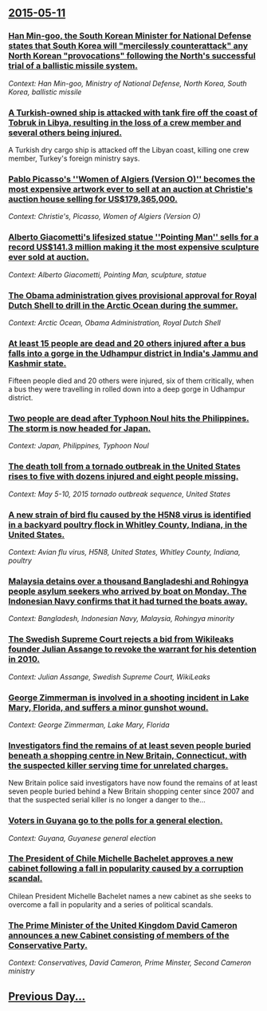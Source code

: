 ## [2015-05-11](/news/2015/05/11/index.md)

### [Han Min-goo, the South Korean Minister for National Defense states that South Korea will "mercilessly counterattack" any North Korean "provocations" following the North's successful trial of a ballistic missile system. ](/news/2015/05/11/han-min-goo-the-south-korean-minister-for-national-defense-states-that-south-korea-will-mercilessly-counterattack-any-north-korean-provo.md)
_Context: Han Min-goo, Ministry of National Defense, North Korea, South Korea, ballistic missile_

### [A Turkish-owned ship is attacked with tank fire off the coast of Tobruk in Libya, resulting in the loss of a crew member and several others being injured. ](/news/2015/05/11/a-turkish-owned-ship-is-attacked-with-tank-fire-off-the-coast-of-tobruk-in-libya-resulting-in-the-loss-of-a-crew-member-and-several-others.md)
A Turkish dry cargo ship is attacked off the Libyan coast, killing one crew member, Turkey&#039;s foreign ministry says.

### [Pablo Picasso's ''Women of Algiers (Version O)'' becomes the most expensive artwork ever to sell at an auction at Christie's auction house selling for US$179,365,000. ](/news/2015/05/11/pablo-picasso-s-women-of-algiers-version-o-becomes-the-most-expensive-artwork-ever-to-sell-at-an-auction-at-christie-s-auction-house-s.md)
_Context: Christie's, Picasso, Women of Algiers (Version O)_

### [Alberto Giacometti's lifesized statue ''Pointing Man'' sells for a record US$141.3 million making it the most expensive sculpture ever sold at auction. ](/news/2015/05/11/alberto-giacometti-s-lifesized-statue-pointing-man-sells-for-a-record-us-141-3-million-making-it-the-most-expensive-sculpture-ever-sold.md)
_Context: Alberto Giacometti, Pointing Man, sculpture, statue_

### [The Obama administration gives provisional approval for Royal Dutch Shell to drill in the Arctic Ocean during the summer. ](/news/2015/05/11/the-obama-administration-gives-provisional-approval-for-royal-dutch-shell-to-drill-in-the-arctic-ocean-during-the-summer.md)
_Context: Arctic Ocean, Obama Administration, Royal Dutch Shell_

### [At least 15 people are dead and 20 others injured after a bus falls into a gorge in the Udhampur district in India's Jammu and Kashmir state. ](/news/2015/05/11/at-least-15-people-are-dead-and-20-others-injured-after-a-bus-falls-into-a-gorge-in-the-udhampur-district-in-india-s-jammu-and-kashmir-state.md)
Fifteen people died and 20 others were injured, six of them critically, when a bus they were travelling in rolled down into a deep gorge in Udhampur district.

### [Two people are dead after Typhoon Noul hits the Philippines. The storm is now headed for Japan. ](/news/2015/05/11/two-people-are-dead-after-typhoon-noul-hits-the-philippines-the-storm-is-now-headed-for-japan.md)
_Context: Japan, Philippines, Typhoon Noul_

### [The death toll from a tornado outbreak in the United States rises to five with dozens injured and eight people missing. ](/news/2015/05/11/the-death-toll-from-a-tornado-outbreak-in-the-united-states-rises-to-five-with-dozens-injured-and-eight-people-missing.md)
_Context: May 5-10, 2015 tornado outbreak sequence, United States_

### [A new strain of bird flu caused by the H5N8 virus is identified in a backyard poultry flock in Whitley County, Indiana, in the United States. ](/news/2015/05/11/a-new-strain-of-bird-flu-caused-by-the-h5n8-virus-is-identified-in-a-backyard-poultry-flock-in-whitley-county-indiana-in-the-united-states.md)
_Context: Avian flu virus, H5N8, United States, Whitley County, Indiana, poultry_

### [Malaysia detains over a thousand Bangladeshi and Rohingya people asylum seekers who arrived by boat on Monday. The Indonesian Navy confirms that it had turned the boats away. ](/news/2015/05/11/malaysia-detains-over-a-thousand-bangladeshi-and-rohingya-people-asylum-seekers-who-arrived-by-boat-on-monday-the-indonesian-navy-confirms.md)
_Context: Bangladesh, Indonesian Navy, Malaysia, Rohingya minority_

### [The Swedish Supreme Court rejects a bid from Wikileaks founder Julian Assange to revoke the warrant for his detention in 2010. ](/news/2015/05/11/the-swedish-supreme-court-rejects-a-bid-from-wikileaks-founder-julian-assange-to-revoke-the-warrant-for-his-detention-in-2010.md)
_Context: Julian Assange, Swedish Supreme Court, WikiLeaks_

### [George Zimmerman is involved in a shooting incident in Lake Mary, Florida, and suffers a minor gunshot wound. ](/news/2015/05/11/george-zimmerman-is-involved-in-a-shooting-incident-in-lake-mary-florida-and-suffers-a-minor-gunshot-wound.md)
_Context: George Zimmerman, Lake Mary, Florida_

### [Investigators find the remains of at least seven people buried beneath a shopping centre in New Britain, Connecticut, with the suspected killer serving time for unrelated charges. ](/news/2015/05/11/investigators-find-the-remains-of-at-least-seven-people-buried-beneath-a-shopping-centre-in-new-britain-connecticut-with-the-suspected-kil.md)
New Britain police said investigators have now found the remains of at least seven people buried behind a New Britain shopping center since 2007 and that the suspected serial killer is no longer a danger to the...

### [Voters in Guyana go to the polls for a general election. ](/news/2015/05/11/voters-in-guyana-go-to-the-polls-for-a-general-election.md)
_Context: Guyana, Guyanese general election_

### [The President of Chile Michelle Bachelet approves a new cabinet following a fall in popularity caused by a corruption scandal. ](/news/2015/05/11/the-president-of-chile-michelle-bachelet-approves-a-new-cabinet-following-a-fall-in-popularity-caused-by-a-corruption-scandal.md)
Chilean President Michelle Bachelet names a new cabinet as she seeks to overcome a fall in popularity and a series of political scandals.

### [The Prime Minister of the United Kingdom David Cameron announces a new Cabinet consisting of members of the Conservative Party. ](/news/2015/05/11/the-prime-minister-of-the-united-kingdom-david-cameron-announces-a-new-cabinet-consisting-of-members-of-the-conservative-party.md)
_Context: Conservatives, David Cameron, Prime Minster, Second Cameron ministry_

## [Previous Day...](/news/2015/05/10/index.md)


